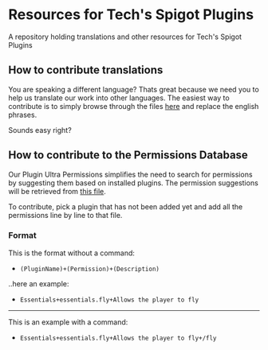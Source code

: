 # Resources for Tech's Spigot Plugins
A repository holding translations and other resources for Tech's Spigot Plugins

## How to contribute translations

You are speaking a different language? Thats great because we need you to help us translate our work into other languages. The easiest way to contribute is to simply browse through the files [here](#) and replace the english phrases.

Sounds easy right?

## How to contribute to the Permissions Database

Our Plugin Ultra Permissions simplifies the need to search for permissions by suggesting them based on installed plugins. The permission suggestions will be retrieved from [this file](#).

To contribute, pick a plugin that has not been added yet and add all the permissions line by line to that file.

### Format

This is the format without a command:

* ``(PluginName)+(Permission)+(Description)``

..here an example:

* ``Essentials+essentials.fly+Allows the player to fly``

---

This is an example with a command:

* ``Essentials+essentials.fly+Allows the player to fly+/fly``


